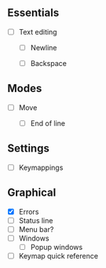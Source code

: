 

## Essentials

- [ ] Text editing
    - [ ] Newline
    - [ ] Backspace


## Modes

- [ ] Move
    - [ ] End of line


## Settings

- [ ] Keymappings


## Graphical

- [X] Errors
- [ ] Status line
- [ ] Menu bar?
- [ ] Windows
    - [ ] Popup windows
- [ ] Keymap quick reference
